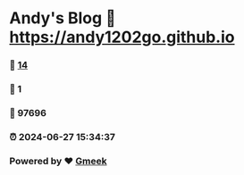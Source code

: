 # Andy's Blog :link: https://andy1202go.github.io 
### :page_facing_up: [14](https://andy1202go.github.io/tag.html) 
### :speech_balloon: 1 
### :hibiscus: 97696 
### :alarm_clock: 2024-06-27 15:34:37 
### Powered by :heart: [Gmeek](https://github.com/Meekdai/Gmeek)
